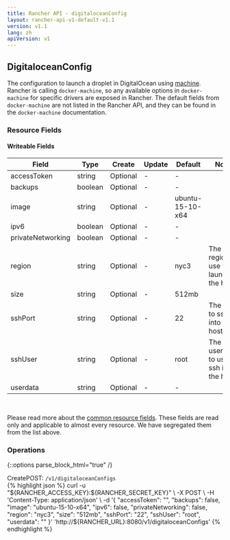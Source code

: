 ```yaml
---
title: Rancher API - digitaloceanConfig
layout: rancher-api-v1-default-v1.1
version: v1.1
lang: zh
apiVersion: v1
---
```


## DigitaloceanConfig

The configuration to launch a droplet in DigitalOcean using [machine]({{site.baseurl}}/rancher/{{page.version}}/{{page.lang}}/api/{{page.apiVersion}}/api-resources/machine). Rancher is calling `docker-machine`, so any available options in `docker-machine` for specific drivers are exposed in Rancher. The default fields from `docker-machine` are not listed in the Rancher API, and they can be found in the `docker-machine` documentation.

### Resource Fields

#### Writeable Fields

Field | Type | Create | Update | Default | Notes
---|---|---|---|---|---
accessToken | string | Optional | - | - | 
backups | boolean | Optional | - | - | 
image | string | Optional | - | ubuntu-15-10-x64 | 
ipv6 | boolean | Optional | - | - | 
privateNetworking | boolean | Optional | - | - | 
region | string | Optional | - | nyc3 | The region to use when launching the host
size | string | Optional | - | 512mb | 
sshPort | string | Optional | - | 22 | The port to ssh into the host
sshUser | string | Optional | - | root | The ssh username to use to ssh into the host
userdata | string | Optional | - | - | 



<br>

Please read more about the [common resource fields]({{site.baseurl}}/rancher/{{page.version}}/{{page.lang}}/api/{{page.apiVersion}}/common/). These fields are read only and applicable to almost every resource. We have segregated them from the list above.

### Operations
{::options parse_block_html="true" /}
<a id="create"></a>
<div class="action"><span class="header">Create<span class="headerright">POST:  <code>/v1/digitaloceanConfigs</code></span></span>
<div class="action-contents"> {% highlight json %}
curl -u "${RANCHER_ACCESS_KEY}:${RANCHER_SECRET_KEY}" \
-X POST \
-H 'Content-Type: application/json' \
-d '{
	"accessToken": "",
	"backups": false,
	"image": "ubuntu-15-10-x64",
	"ipv6": false,
	"privateNetworking": false,
	"region": "nyc3",
	"size": "512mb",
	"sshPort": "22",
	"sshUser": "root",
	"userdata": ""
}' 'http://${RANCHER_URL}:8080/v1/digitaloceanConfigs'
{% endhighlight %}
</div></div>



